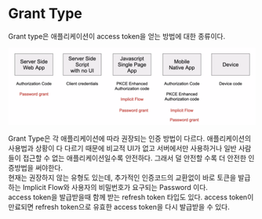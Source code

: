 # Grant Type

Grant type은 애플리케이션이 access token을 얻는 방법에 대한 종류이다.

<img src="images/grant types.png">

Grant Type은 각 애플리케이션에 따라 권장되는 인증 방법이 다르다. 애플리케이션의 사용법과 상황이 다 다르기 때문에 비교적 UI가 없고 서버에서만 사용하거나 일반 사람들이 접근할 수 없는 애플리케이션일수록 안전하다. 그래서 덜 안전할 수록 더 안전한 인증방법을 써야한다. <br/>
현재는 권장하지 않는 유형도 있는데, 추가적인 인증코드의 교환없이 바로 토큰을 발급하는 Implicit Flow와 사용자의 비밀번호가 요구되는 Password 이다.<br/>
access token을 발급받을때 함께 받는 refresh token 타입도 있다. access token이 만료되면 refresh token으로 유효한 access token을 다시 발급받을 수 있다.